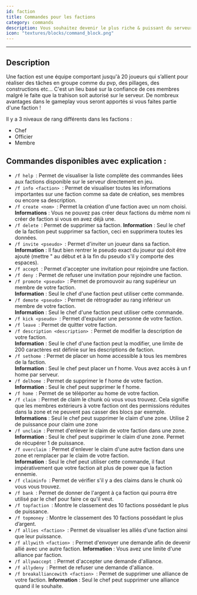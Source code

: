 ```yaml
---
id: faction
title: Commandes pour les factions 
category: commands
description: Vous souhaitez devenir le plus riche & puissant du serveur ? Envie de jouer en équipe pour évoluer rapidement et vous amuser encore plus sur le serveur ? Créez ou rejoignez une faction ! 
icon: "textures/blocks/command_block.png"
---
```

___
## Description  

Une faction est une équipe comportant jusqu'à 20 joueurs qui s’allient pour réaliser des tâches en groupe comme du pvp, des pillages, des constructions etc...
C'est un lieu basé sur la confiance de ces membres malgré le faite que la trahison soit autorisé sur le serveur. De nombreux avantages dans le gameplay vous seront apportés si vous faites partie d'une faction ! 

Il y a 3 niveaux de rang différents dans les factions : 

- Chef 
- Officier 
- Membre  

## Commandes disponibles avec explication :  

 * ``/f help ``: Permet de visualiser la liste complète des commandes liées aux factions disponible sur le serveur directement en jeu.
* ``/f info <faction> ``: Permet de visualiser toutes les informations importantes sur une faction comme sa date de création, ses membres ou encore sa description. 
* ``/f create <nom> ``: Permet la création d'une faction avec un nom choisi.     
 **Informations** : Vous ne pouvez pas créer deux factions du même nom ni créer de faction si vous en avez déjà une. 
* ``/f delete ``: Permet de supprimer sa faction. 
 **Information** : Seul le chef de la faction peut supprimer sa faction, ceci en supprimera toutes les données.   
* ``/f invite <pseudo> ``: Permet d'inviter un joueur dans sa faction.  
 **Information** : Il faut bien rentrer le pseudo exact du joueur qui doit être ajouté (mettre " au début et à la fin du pseudo s'il y comporte des espaces).   
* ``/f accept ``: Permet d'accepter une invitation pour rejoindre une faction. 
* ``/f deny ``: Permet de refuser une invitation pour rejoindre une faction.
 * ``/f promote <pseudo> ``: Permet de promouvoir au rang supérieur un membre de votre faction.   
 **Information** : Seul le chef d'une faction peut utiliser cette commande.
* ``/f demote <pseudo> ``: Permet de rétrograder au rang inférieur un membre de votre faction.   
 **Information** : Seul le chef d'une faction peut utiliser cette commande.
* ``/f kick <pseudo> ``: Permet d'expulser une personne de votre faction. 
* ``/f leave ``: Permet de quitter votre faction.  
* ``/f description <description> ``: Permet de modifier la description de votre faction.  
 **Information** : Seul le chef d'une faction peut la modifier, une limite de 200 caractères est définie sur les descriptions de faction.  
* ``/f sethome ``: Permet de placer un home accessible à tous les membres de la faction.    
 **Information** : Seul le chef peut placer un f home. Vous avez accès à un f home par serveur.
* ``/f delhome ``: Permet de supprimer le f home de votre faction.  
 **Information** : Seul le chef peut supprimer le f home.  
* ``/f home ``: Permet de se téléporter au home de votre faction.
* ``/f claim ``: Permet de claim le chunk où vous vous trouvez. Cela signifie que les membres extérieurs à votre faction ont des permissions réduites dans la zone et ne peuvent pas casser des blocs par exemple.   
 **Informations** : Seul le chef peut supprimer le claim d'une zone. Utilise 2 de puissance pour claim une zone
* ``/f unclaim ``: Permet d'enlever le claim de votre faction dans une zone.  
 **Information** : Seul le chef peut supprimer le claim d'une zone. Permet de récupérer 1 de puissance.
* ``/f overclaim ``: Permet d'enlever le claim d'une autre faction dans une zone et remplacer par le claim de votre faction.  
 **Information** : Seul le chef peut utiliser cette commande, il faut impérativement que votre faction ait plus de power que la faction ennemie.
 * ``/f claiminfo ``: Permet de vérifier s'il y a des claims dans le chunk où vous vous trouvez.
* ``/f bank ``: Permet de donner de l'argent à ça faction qui pourra être utilisé par le chef pour faire ce qu'il veut.
* ``/f topfaction ``: Montre le classement des 10 factions possédant le plus de puissance.
* ``/f topmoney ``: Montre le classement des 10 factions possédant le plus d’argent. 
* ``/f allies <faction> ``: Permet de visualiser les alliés d'une faction ainsi que leur puissance.
* ``/f allywith <faction> ``: Permet d'envoyer une demande afin de devenir allié avec une autre faction.
 **Information** : Vous avez une limite d'une alliance par faction.  
* ``/f allywaccept ``: Permet d'accepter une demande d'alliance.
* ``/f allydeny ``: Permet de refuser une demande d'alliance.
* ``/f breakalliancewith <faction> ``: Permet de supprimer une alliance de votre faction.
 **Information** : Seul le chef peut supprimer une alliance quand il le souhaite.
